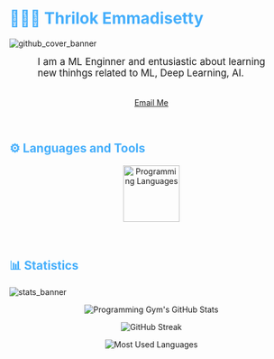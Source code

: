<h1 style="color: #44AEFB;"> 👨🏻‍💻 Thrilok Emmadisetty</h1>

![github_cover_banner](https://user-images.githubusercontent.com/78341798/194530701-85313fde-3a37-40b9-9d82-77a4e41da85a.gif)

<p align:"center" style="text-align: justify; margin: 0 50px; font-size: 17px;" >
    I am a ML Enginner and entusiastic about learning new thinhgs related to ML, Deep Learning, AI.
<br>
<br>
<div align="center">

[Email Me](mailto:thrilokemmadisetty@protonmail.com)
</div>
</p>    
<br>
<!-- Languages and Tools -->

<h2 style="color: #44AEFB">⚙️ Languages and Tools</h2>
<div align="center" style="display:block;">
    <img width="100px" alt="Programming Languages" src="https://user-images.githubusercontent.com/78341798/194531121-47b0119a-ce00-439d-b586-125f86acb098.png"/> 
</div>

<br>
<br>



<!-- Statistics -->

<h2 style="color: #44AEFB">📊 Statistics</h2>

![stats_banner](https://user-images.githubusercontent.com/78341798/194534778-d662496c-ae00-4e8d-ae9b-b90912054e7f.gif)

<!-- Begin Stats Cards -->
<!-- Resources:  -->
<!-- Github & Languages Stats: https://github.com/anuraghazra/github-readme-stats --> 
<!-- Streak Stats: https://github.com/denvercoder1/github-readme-streak-stats -->
<!-- Change the value after ?username= to your GitHub username. -->
<div class="stats" align="center">

![Programming Gym's GitHub Stats](https://github-readme-stats.vercel.app/api?username=Thrilok28021996&hide=stars&count_private=true&show_icons=true&theme=algolia&border_radius=20)

![GitHub Streak](https://streak-stats.demolab.com?user=Thrilok28021996&count_private=true&theme=algolia&border_radius=20)

![Most Used Languages](https://github-readme-stats.vercel.app/api/top-langs/?username=Thrilok28021996&layout=compact&show_icons=true&theme=algolia&border_radius=20)
</div>
<!--  End Stats Cards -->
